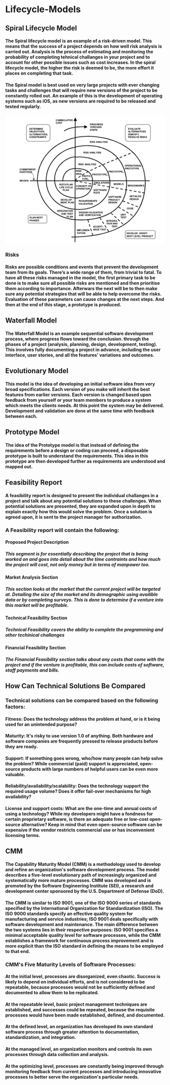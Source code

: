 # Lifecycle-Models

## Spiral Lifecycle Model
#### The Spiral lifecycle model is an example of a risk-driven model. This means that the success of a project depends on how well risk analysis is carried out. Analysis is the process of estimating and monitoring the probability of completing tehnical challanges in your project and to account for other possible issues such as cost increases. In the spiral lifecycle model, the higher the risk is deemed to be, the more effort it places on completing that task.
#### The Spiral model is best used on very large projects with ever changing tasks and challenges that will require new versions of the project to be constantly rolled out. An example of this is the development of operating systems such as iOS, as new versions are required to be released and tested regularly. 
![model](https://github.com/kap14275819/Lifecycle-Models/blob/master/spiral.png)
### Risks
#### Risks are possible conditions and events that prevent the development team from its goals. There’s a wide range of them, from trivial to fatal. To have all these risks managed in the model, the first primary task to be done is to make sure all possible risks are mentioned and then prioritise them according to importance. Afterwars the next will be to then make sure any potential strategies that will be able to help overcome the risks. Evaluation of these parameters can cause changes at the next steps. And then at the end of this stage, a prototype is produced.

## Waterfall Model
#### The Waterfall Model is an example sequential software development process, where progress flows toward the conclusion. through the phases of a project (analysis, planning, design, development, testing). This involves fully documenting a project in advance, including the user interface, user stories, and all the features’ variations and outcomes.

## Evolutionary Model
#### This model is the idea of developing an initial software idea from very broad specifications. Each version of you make will inherit the best features from earlier versions. Each version is changed based upon feedback from yourself or your team members to produce a system which meets the clients needs. At this point the system may be delivered. Development and validation are done at the same time with feedback between each.

## Prototype Model
#### The idea of the Prototype model is that instead of defining the requirements before a design or coding can proceed, a disposable prototype is built to understand the requirements. This idea in this prototype are then developed further as requirements are understood and mapped out.

##  Feasibility Report
#### A feasibility report is designed to present the individual challanges in a project and talk about any potential solutions to these challenges. When potential solutions are presented, they are expanded upon in depth to explain exactly how this would solve the problem. Once a solution is agreed upon, it is sent to the project manager for authorization.

### A Feasibility report will contain the following:
#### Proposed Project Description

##### This segment is for essentially describing the project that is being worked on and goes into detail about the time contraints and how much the project will cost, not only money but in terms of manpower too.

#### Market Analysis Section
##### This section looks at the market that the current project will be targeted at. Detailing the size of the market and its demographic using availible data or by completing surveys. This is done to determine if a venture into this market will be profitable.

#### Technical Feasibility Section
##### Technical Feasibility covers the ability to complete the programming and other techinical challanges

#### Financial Feasibility Section
##### The Financial Feasibility section talks about any costs that come with the project and if the venture is profitable, this can include costs of software, staff payments and bills.

## How Can Technical Solutions Be Compared
### Technical solutions can be compared based on the following factors: 
#### Fitness: Does the technology address the problem at hand, or is it being used for an unintended purpose?

#### Maturity: It's risky to use version 1.0 of anything. Both hardware and software companies are frequently pressed to release products before they are ready.

#### Support: If something goes wrong, who/how many people can help solve the problem? While commercial (paid) support is appreciated, open-source products with large numbers of helpful users can be even more valuable.

#### Reliability/availability/scalability: Does the technology support the required usage volume? Does it offer fail-over mechanisms for high availability?

#### License and support costs: What are the one-time and annual costs of using a technology? While my developers might have a fondness for certain proprietary software, is there an adequate free or low-cost open-source alternative? Keep in mind that even open-source software can be expensive if the vendor restricts commercial use or has inconvenient licensing terms.

## CMM
#### The Capability Maturity Model (CMM) is a methodology used to develop and refine an organization's software development process. The model describes a five-level evolutionary path of increasingly organized and systematically more mature processes. CMM was developed and is promoted by the Software Engineering Institute (SEI), a research and development center sponsored by the U.S. Department of Defense (DoD). 
#### The CMM is similar to ISO 9001, one of the ISO 9000 series of standards specified by the International Organization for Standardization (ISO). The ISO 9000 standards specify an effective quality system for manufacturing and service industries; ISO 9001 deals specifically with software development and maintenance. The main difference between the two systems lies in their respective purposes: ISO 9001 specifies a minimal acceptable quality level for software processes, while the CMM establishes a framework for continuous process improvement and is more explicit than the ISO standard in defining the means to be employed to that end.
### CMM's Five Maturity Levels of Software Processes:
#### At the initial level, processes are disorganized, even chaotic. Success is likely to depend on individual efforts, and is not considered to be repeatable, because processes would not be sufficiently defined and documented to allow them to be replicated.
#### At the repeatable level, basic project management techniques are established, and successes could be repeated, because the requisite processes would have been made established, defined, and documented.
#### At the defined level, an organization has developed its own standard software process through greater attention to documentation, standardization, and integration.
#### At the managed level, an organization monitors and controls its own processes through data collection and analysis.
#### At the optimizing level, processes are constantly being improved through monitoring feedback from current processes and introducing innovative processes to better serve the organization's particular needs.

